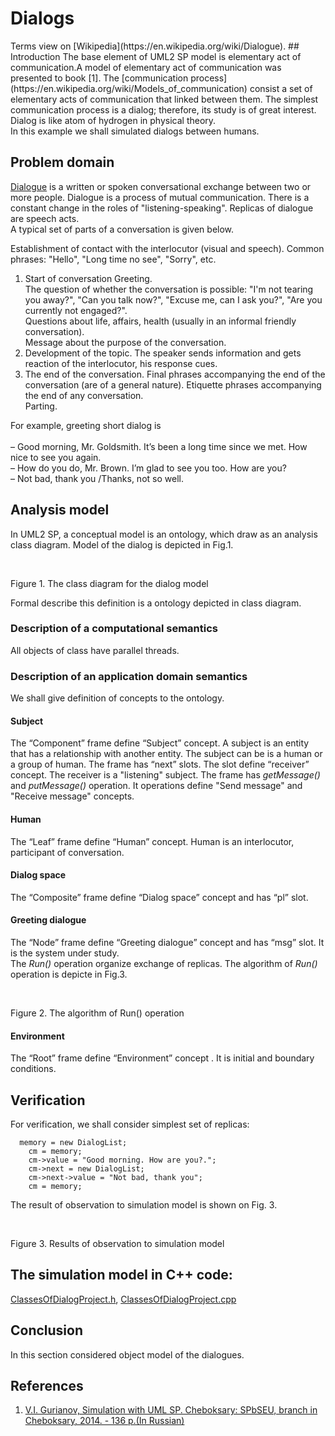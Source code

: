<h1 id="dialogs">Dialogs</h1>  
Terms view on [Wikipedia](https://en.wikipedia.org/wiki/Dialogue).
## Introduction
The base element of UML2 SP model is elementary act of communication.A model of elementary act of communication was presented to book [1]. The [communication process](https://en.wikipedia.org/wiki/Models_of_communication) consist a set of elementary acts of communication that linked between them. The simplest communication process is a dialog; therefore, its study is of great interest. Dialog is like atom of hydrogen in physical theory.<br/>
In this example we shall simulated dialogs between humans.<br/>

## Problem domain
[Dialogue](https://en.wikipedia.org/wiki/Dialogue) is a written or spoken conversational exchange between two or more people. Dialogue is a process of mutual communication. There is a constant change in the roles of "listening-speaking".
Replicas of dialogue are speech acts.<br/>
A typical set of parts of a conversation is given below.

Establishment of contact with the interlocutor (visual and speech). Common phrases: "Hello", "Long time no see", "Sorry", etc.
1. Start of conversation
Greeting.<br/>
The question of whether the conversation is possible: "I'm not tearing you away?", "Can you talk now?", "Excuse me, can I ask you?", "Are you currently not engaged?".<br/>
Questions about life, affairs, health (usually in an informal friendly conversation).<br/>
Message about the purpose of the conversation.<br/>
2. Development of the topic.
The speaker sends information and gets reaction of the interlocutor, his response cues. 
3. The end of the conversation.
Final phrases accompanying the end of the conversation (are of a general nature). Etiquette phrases accompanying the end of any conversation.<br/>
Parting.

For example, greeting short dialog is<br/>  
– Good morning, Mr. Goldsmith. It’s been a long time since we met. How nice to see you again.<br/>
– How do you do, Mr. Brown. I’m glad to see you too. How are you?<br/>
– Not bad, thank you /Thanks, not so well.<br/>

## Analysis model
In UML2 SP, a conceptual model is an ontology, which draw as an analysis class diagram. Model of the dialog is depicted in Fig.1.<br>
<p><img src="fig1.png" alt="" /></p><br>
Figure 1. The class diagram for the dialog model<br>

<p>Formal describe this definition is a ontology depicted in class diagram.<br /></p>

### Description of a computational semantics
All objects of class have parallel threads.

### Description of an application domain semantics
We shall give definition of concepts to the ontology.

#### Subject
The “Component” frame define “Subject” concept. A subject is an entity that has a relationship with another entity. The subject can be is a human or a group of human. The frame has “next” slots. The slot define “receiver” concept. The receiver is a "listening" subject. 
The frame has *getMessage()* and *putMessage()* operation. It operations define "Send message" and "Receive message" concepts.


#### Human
The “Leaf” frame define “Human” concept. Human is an interlocutor, participant of conversation.

#### Dialog space
The “Composite” frame define “Dialog space” concept and has “pl” slot.

#### Greeting dialogue
The “Node” frame define “Greeting dialogue” concept and has “msg” slot. It is the system under study.<br>
The *Run()* operation organize  exchange of replicas. The algorithm of *Run()* operation is depicte in Fig.3.<br>
<p><img src="fig2.png" alt="" /></p><br>
Figure 2. The algorithm of Run() operation<br>

#### Environment
The “Root” frame define “Environment” concept . It is initial and boundary conditions.

## Verification
For verification, we shall consider simplest set of replicas:
```
  memory = new DialogList;
	cm = memory;
	cm->value = "Good morning. How are you?.";
	cm->next = new DialogList;
	cm->next->value = "Not bad, thank you";
	cm = memory;
  ```
The result of observation to simulation model is shown on Fig. 3.<br>
<p><img src="fig3.png" alt="" /></p><br>
Figure 3. Results of observation to simulation model<br>


## The simulation model in C++ code:  
[ClassesOfDialogProject.h](https://github.com/vgurianov/uml-sp/blob/master/examples/dialogs/ClassesOfDialogProject.h), 
[ClassesOfDialogProject.cpp](https://github.com/vgurianov/uml-sp/blob/master/examples/dialogs/ClassesOfDialogProject.cpp)

## Conclusion
In this section considered object model of the dialogues. 

## References
1.	[V.I. Gurianov, Simulation with UML SP. Cheboksary: SPbSEU, branch in Cheboksary, 2014. - 136 p.(In Russian)](http://simulation.su/static/en-books.html)
